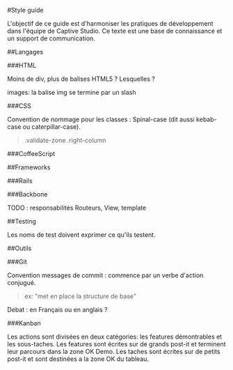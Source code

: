 #Style guide

L'objectif de ce guide est d'harmoniser les pratiques de développement dans l'équipe de Captive Studio. Ce texte est une base de connaissance et un support de communication. 

##Langages

###HTML

Moins de div, plus de balises HTML5 ? Lesquelles ?

images: la balise img se termine par un slash

###CSS

Convention de nommage pour les classes : Spinal-case (dit aussi kebab-case ou caterpillar-case).

> .validate-zone
> .right-column

###CoffeeScript

##Frameworks

###Rails

###Backbone

TODO : responsabilités Routeurs, View, template

##Testing

Les noms de test doivent exprimer ce qu'ils testent.

##Outils

###Git

Convention messages de commit : commence par un verbe d'action conjugué.

> ex: "met en place la structure de base"

Debat : en Français ou en anglais ?

###Kanban

Les actions sont divisées en deux catégories: les features démontrables et les sous-taches. Les features sont écrites sur de grands post-it et terminent leur parcours dans la zone OK Demo. Les taches sont écrites sur de petits post-it et sont destinées a la zone OK du tableau.